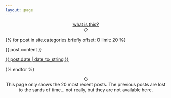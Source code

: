 ```yaml
---
layout: page
---
```

<p align="center">
  <a href="http://theonlysiteever.com/microblog/">what is this?</a>
  <br />
  &#x25c7;
</p>

{% for post in site.categories.briefly offset: 0 limit: 20 %}

<article class="post">

{{ post.content }}

<a href="{{ site.baseurl }}{{ post.url }}">
    <time datetime="{{ post.date | date_to_xmlschema }}" class="post-date">{{ post.date | date_to_string }}</time>
</a>


</article>

{% endfor %}

<p align="center">
   &#x25c7;
   <br />
   This page only shows the 20 most recent posts. The previous posts are lost to the sands of time... not really, but they are not available here.
</p>
